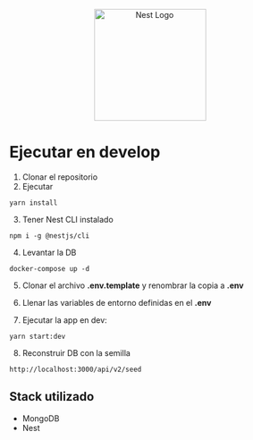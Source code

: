 <p align="center">
  <a href="http://nestjs.com/" target="blank"><img src="https://nestjs.com/img/logo-small.svg" width="200" alt="Nest Logo" /></a>
</p>

# Ejecutar en develop

1. Clonar el repositorio
2. Ejecutar

```
yarn install
```

3. Tener Nest CLI instalado

```
npm i -g @nestjs/cli
```

4. Levantar la DB

```
docker-compose up -d
```

5. Clonar el archivo __.env.template__ y renombrar la copia a __.env__


6. Llenar las variables de entorno definidas en el __.env__

7. Ejecutar la app en dev:
```
yarn start:dev
```

8. Reconstruir DB con la semilla

```
http://localhost:3000/api/v2/seed
```

## Stack utilizado

- MongoDB
- Nest
